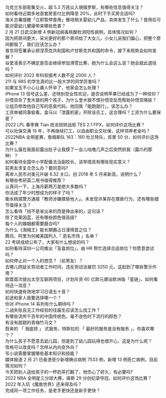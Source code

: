 乌克兰东部密集交火，超 5.3 万民众入境俄罗斯，有哪些信息值得关注？  
如何看待近期多地首套房首付比例降至 20%，此时下手买房合适吗?  
海关总署提醒「立即暂停食用」雅培相关婴幼儿产品，具体发生了什么？食用后可能对婴幼儿健康带来哪些危害？  
2 月 21 日武汉新增 4 例新冠病毒核酸检测阳性病例，具体情况如何？  
因为把房间更大，采光更好的那个房间给了大女儿，小女儿说我们偏心，把整个房间都毁了，我们应该怎么办？  
普京将签署承认顿涅茨克共和国和卢甘斯克共和国的命令，接下来局势会如何发展？  
谷爱凌表示不确定是否会继续参加滑雪比赛，她为什么会这么说？她会就此退役吗？  
如何评价 2022 年科软报考人数不足 2000 人？  
211 与 985 的学生真的比一般大学的同学厉害吗？  
如果宝玉不小心让袭人怀孕了，他家会怎么处理？  
iPhone 13 信号这么差，还特别受女性欢迎，是否说明苹果已经成为了一种信仰？  
孙悟空杀了奎木狼的两个孩子，为什么奎木狼不恨孙悟空反而帮助孙悟空降妖？  
让组员修改他自己写的恶臭代码，他回我「能跑就行」，该怎么办？  
工资单被同事偷看，盒马以「泄露机密」开除该员工，这合理吗？工资为什么要保密？  
2022 LPL 春季赛 Tian 抢龙扭转战局 TES 2:1 FPX，如何评价这场比赛？  
可以社保交满 15 年，不再继续打工，以自由职业交社保，这样领养老金吗？  
2022NBA 全明星赛，詹姆斯队 163：160 杜兰特队，库里 50 分，如何评价这场比赛？  
为什么猫在我面前露出肚子让我摸了一会儿咕噜几声之后突然抓我（露爪的那种）？  
如何看待全国中小学配备法治副校长，该举措具有哪些现实意义？  
前男友求复合怎么办？要同意吗?  
离岸人民币对美元升破 6.32 关口，创 2018 年 5 月来新高，说明什么？  
有哪些考研英二用书值得推荐？  
认真问一下，上海月薪两万是绝大多数吗？  
你活成了年少时想成为的样子了吗？  
衡水桃城警方通报「教师涉嫌猥亵他人」，未发现许某存在猥亵行为，还有哪些细节值得关注？  
怎么看待「钱不是省出来的而是挣出来的」这句话？  
除了克莱因蓝，还有哪些颜色很高级?  
每个人的婚姻都需要磨合吗?  
为什么《海贼王》能长期霸占日漫榜首之位？  
腾讯、阿里为何被美国列入「 恶名市场 」名单？  
22 考研成绩公布了，大家有什么想说的吗？  
如何看待深圳一公司推出「盲盒岗位」，由 HR 帮忙选择合适岗位？你愿意尝试吗？  
如何停止对一个人的想念？（前男友）？  
去哪儿网延长劳动者工作时间，违反劳动法被罚 3250 元，这起到了哪些警示作用？  
欧盟首次提出太空互联网项目，计划斥资 60 亿欧元建设欧洲版「星链」，如何看待这一消息？  
如何快速有效地学习日语五十音？  
前途和家人我要选择哪一个？  
你对 iPhone 14 系列有什么期待吗？  
二战失败且无工作经验的往届生应该怎么找工作？  
有哪些流传千百年的中国传统色，毫不逊色时下流行的颜色？  
有没有甜甜的青梅竹马文？  
蔚来的 「 海底捞 」 式服务，特斯拉的 「 最好的服务是没有服务 」，你喜欢哪个？  
为什么孩子不愿意去幼儿园，但是到了幼儿园玩得也很开心，这是为什么呢？  
性格可以改变吗？怎样从内向变外向？  
写小说需要掌握哪些基本知识和技能？  
媒体报道 2 月 21 日香港至少新增确诊病例 7533 例，新增 13 例死亡病例，目前情况如何？  
今天把别人送给孩子的一杯奶茶打翻了，他伤心了好久，有必要吗?  
2022 NBA 全明星三分球大赛，唐斯 29 分创纪录夺冠，如何评价这场比赛？  
2022 年入坑《魔兽世界》还来得及吗？  
完成同一项工作任务，是老手更快还是新手更快？  
